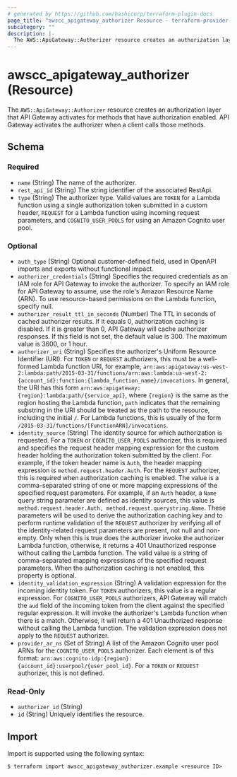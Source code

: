 ```yaml
---
# generated by https://github.com/hashicorp/terraform-plugin-docs
page_title: "awscc_apigateway_authorizer Resource - terraform-provider-awscc"
subcategory: ""
description: |-
  The AWS::ApiGateway::Authorizer resource creates an authorization layer that API Gateway activates for methods that have authorization enabled. API Gateway activates the authorizer when a client calls those methods.
---
```


# awscc_apigateway_authorizer (Resource)

The ``AWS::ApiGateway::Authorizer`` resource creates an authorization layer that API Gateway activates for methods that have authorization enabled. API Gateway activates the authorizer when a client calls those methods.



<!-- schema generated by tfplugindocs -->
## Schema

### Required

- `name` (String) The name of the authorizer.
- `rest_api_id` (String) The string identifier of the associated RestApi.
- `type` (String) The authorizer type. Valid values are ``TOKEN`` for a Lambda function using a single authorization token submitted in a custom header, ``REQUEST`` for a Lambda function using incoming request parameters, and ``COGNITO_USER_POOLS`` for using an Amazon Cognito user pool.

### Optional

- `auth_type` (String) Optional customer-defined field, used in OpenAPI imports and exports without functional impact.
- `authorizer_credentials` (String) Specifies the required credentials as an IAM role for API Gateway to invoke the authorizer. To specify an IAM role for API Gateway to assume, use the role's Amazon Resource Name (ARN). To use resource-based permissions on the Lambda function, specify null.
- `authorizer_result_ttl_in_seconds` (Number) The TTL in seconds of cached authorizer results. If it equals 0, authorization caching is disabled. If it is greater than 0, API Gateway will cache authorizer responses. If this field is not set, the default value is 300. The maximum value is 3600, or 1 hour.
- `authorizer_uri` (String) Specifies the authorizer's Uniform Resource Identifier (URI). For ``TOKEN`` or ``REQUEST`` authorizers, this must be a well-formed Lambda function URI, for example, ``arn:aws:apigateway:us-west-2:lambda:path/2015-03-31/functions/arn:aws:lambda:us-west-2:{account_id}:function:{lambda_function_name}/invocations``. In general, the URI has this form ``arn:aws:apigateway:{region}:lambda:path/{service_api}``, where ``{region}`` is the same as the region hosting the Lambda function, ``path`` indicates that the remaining substring in the URI should be treated as the path to the resource, including the initial ``/``. For Lambda functions, this is usually of the form ``/2015-03-31/functions/[FunctionARN]/invocations``.
- `identity_source` (String) The identity source for which authorization is requested. For a ``TOKEN`` or ``COGNITO_USER_POOLS`` authorizer, this is required and specifies the request header mapping expression for the custom header holding the authorization token submitted by the client. For example, if the token header name is ``Auth``, the header mapping expression is ``method.request.header.Auth``. For the ``REQUEST`` authorizer, this is required when authorization caching is enabled. The value is a comma-separated string of one or more mapping expressions of the specified request parameters. For example, if an ``Auth`` header, a ``Name`` query string parameter are defined as identity sources, this value is ``method.request.header.Auth, method.request.querystring.Name``. These parameters will be used to derive the authorization caching key and to perform runtime validation of the ``REQUEST`` authorizer by verifying all of the identity-related request parameters are present, not null and non-empty. Only when this is true does the authorizer invoke the authorizer Lambda function, otherwise, it returns a 401 Unauthorized response without calling the Lambda function. The valid value is a string of comma-separated mapping expressions of the specified request parameters. When the authorization caching is not enabled, this property is optional.
- `identity_validation_expression` (String) A validation expression for the incoming identity token. For ``TOKEN`` authorizers, this value is a regular expression. For ``COGNITO_USER_POOLS`` authorizers, API Gateway will match the ``aud`` field of the incoming token from the client against the specified regular expression. It will invoke the authorizer's Lambda function when there is a match. Otherwise, it will return a 401 Unauthorized response without calling the Lambda function. The validation expression does not apply to the ``REQUEST`` authorizer.
- `provider_ar_ns` (Set of String) A list of the Amazon Cognito user pool ARNs for the ``COGNITO_USER_POOLS`` authorizer. Each element is of this format: ``arn:aws:cognito-idp:{region}:{account_id}:userpool/{user_pool_id}``. For a ``TOKEN`` or ``REQUEST`` authorizer, this is not defined.

### Read-Only

- `authorizer_id` (String)
- `id` (String) Uniquely identifies the resource.

## Import

Import is supported using the following syntax:

```shell
$ terraform import awscc_apigateway_authorizer.example <resource ID>
```
